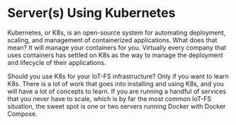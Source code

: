 # Server(s) Using Kubernetes

Kubernetes, or K8s, is an open-source system for automating deployment, scaling, and management of containerized applications. What does that mean? It will manage your containers for you. Virtually every company that uses containers has settled on K8s as the way to manage the deployment and lifecycle of their applications.

Should you use K8s for your IoT-FS infrastructure? Only if you want to learn K8s. There is a lot of work that goes into installing and using K8s, and you will have a lot of concepts to learn. If you are running a handful of services that you never have to scale, which is by far the most common IoT-FS situation, the sweet spot is one or two servers running Docker with Docker Compose.
